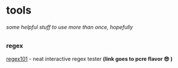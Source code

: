 # tools

###### some helpful stuff to use more than once, hopefully

### regex

[regex101](https://regex101.com/) - neat interactive regex tester
**(link goes to pcre flavor :sunglasses: )**
